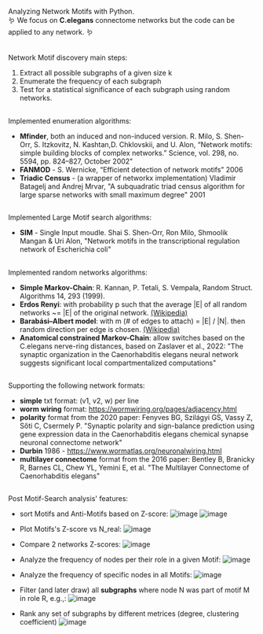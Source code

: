 Analyzing Network Motifs with Python.
<br/>
🪱 We focus on **C.elegans** connectome networks but the code can be applied to any network. 🪱

##
Network Motif discovery main steps:
1. Extract all possible subgraphs of a given size k
2. Enumerate the frequency of each subgraph
3. Test for a statistical significance of each subgraph using random networks.

##
Implemented enumeration algorithms:
- **Mfinder**, both an induced and non-induced version. R. Milo, S. Shen-Orr, S. Itzkovitz, N. Kashtan,D. Chklovskii, and U. Alon, “Network motifs: simple building blocks of complex networks.” Science, vol. 298, no. 5594, pp. 824–827, October 2002"
- **FANMOD** - S. Wernicke, “Efficient detection of network motifs” 2006
- **Triadic Census** - (a wrapper of networkx implementation) Vladimir Batagelj and Andrej Mrvar, "A subquadratic triad census algorithm for large sparse networks with small maximum degree" 2001

##
Implemented Large Motif search algorithms:
- **SIM** - Single Input moudle. Shai S. Shen-Orr, Ron Milo, Shmoolik Mangan & Uri Alon, "Network motifs in the transcriptional regulation  network of Escherichia coli"

##
Implemented random networks algorithms:
 - **Simple Markov-Chain**: R. Kannan, P. Tetali, S. Vempala, Random Struct. Algorithms 14, 293 (1999).
 - **Erdos Renyi**: with probability p such that the average |E| of all random networks ~= |E| of the original network.  [(Wikipedia)](https://en.wikipedia.org/wiki/Erd%C5%91s%E2%80%93R%C3%A9nyi_model)
 - **Barabási–Albert model**: with m (# of edges to attach) = |E| / |N|. then random direction per edge is chosen. [(Wikipedia)](https://en.wikipedia.org/wiki/Barab%C3%A1si%E2%80%93Albert_model)
 - **Anatomical constrained Markov-Chain**: allow switches based on the C.elegans nerve-ring distances, based on Zaslaver et al., 2022: "The synaptic organization in the Caenorhabditis elegans neural network suggests significant local compartmentalized computations"
##
Supporting the following network formats:
- **simple** txt format: (v1, v2, w) per line
- **worm wiring** format: https://wormwiring.org/pages/adjacency.html
- **polarity** format from the 2020 paper: Fenyves BG, Szilágyi GS, Vassy Z, Sőti C, Csermely P. "Synaptic polarity and sign-balance prediction using gene expression data in the Caenorhabditis elegans chemical synapse neuronal connectome network"
- **Durbin** 1986 - https://www.wormatlas.org/neuronalwiring.html
- **multilayer connectome** format from the 2016 paper: Bentley B, Branicky R, Barnes CL, Chew YL, Yemini E, et al. "The Multilayer Connectome of Caenorhabditis elegans"

##
Post Motif-Search analysis' features:
- sort Motifs and Anti-Motifs based on Z-score:
![image](https://github.com/deangeckt/network_motifs/assets/24900065/730c2962-0045-4a82-beea-bc1b86ecbc06)
![image](https://github.com/deangeckt/network_motifs/assets/24900065/35ed62ef-d0a1-4c4a-9f69-00aa88a9bde3)

- Plot Motifs's Z-score vs N_real:
 ![image](https://github.com/user-attachments/assets/c29c8594-4330-42cb-b6e0-a2b9c1630f1e)

- Compare 2 networks Z-scores:
![image](https://github.com/user-attachments/assets/6e2c6c63-7163-4684-8e2f-1b34b29c88c0)

- Analyze the frequency of nodes per their role in a given Motif:
![image](https://github.com/deangeckt/network_motifs/assets/24900065/c4092a87-0bbe-4994-b2e1-13a03312a979)

- Analyze the frequency of specific nodes in all Motifs:
![image](https://github.com/deangeckt/network_motifs/assets/24900065/a62d074c-a5fd-46ec-810a-1d999ab714b8)

- Filter (and later draw) all **subgraphs** where node N was part of motif M in role R, e.g.,:
![image](https://github.com/user-attachments/assets/601ceb0a-3644-4950-a57e-6f8f044ac912)

- Rank any set of subgraphs by different metrices (degree, clustering coefficient)
![image](https://github.com/user-attachments/assets/489a80ed-e52e-4a84-9a03-51075568e119)
